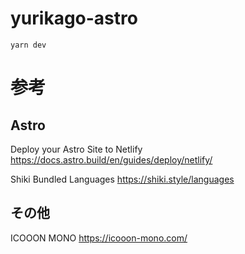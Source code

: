 # yurikago-astro

```
yarn dev
```

# 参考

## Astro

Deploy your Astro Site to Netlify
https://docs.astro.build/en/guides/deploy/netlify/

Shiki Bundled Languages
https://shiki.style/languages

## その他

ICOOON MONO
https://icooon-mono.com/
